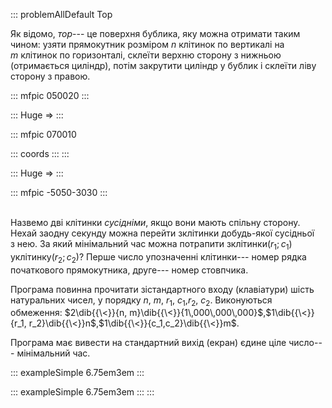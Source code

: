 ::: problemAllDefault
Тор

Як відомо, *тор*--- це поверхня бублика, яку можна отримати таким чином:
узяти прямокутник розміром $n$ клітинок по вертикалі на $m$ клітинок
по горизонталі, склеїти верхню сторону з нижньою (отримається циліндр),
потім закрутити циліндр у бублик і склеїти ліву сторону з правою.

::: mfpic
050020
:::

::: Huge
$\Rightarrow$
:::

::: mfpic
070010

::: coords
:::
:::

::: Huge
$\Rightarrow$
:::

::: mfpic
-5050-3030
:::

 \
Назвемо дві клітинки *сусідніми*, якщо вони мають спільну сторону. Нехай
заодну секунду можна перейти зклітинки добудь-якої сусідньої з нею.
За який мінімальний час можна потрапити зклітинки$(r_1; c_1)$
уклітинку$(r_2; c_2)$? Перше число упозначенні клітинки--- номер рядка
початкового прямокутника, друге--- номер стовпчика.

Програма повинна прочитати зістандартного входу (клавіатури) шість
натуральних чисел, у порядку $n$, $m$, $r_1$, $c_1$,$r_2$, $c_2$.
Виконуються обмеження:
$2\dib{{\<}}{n, m}\dib{{\<}}{1\,000\,000\,000}$,$1\dib{{\<}}{r_1, r_2}\dib{{\<}}n$,$1\dib{{\<}}{c_1,c_2}\dib{{\<}}m$.

Програма має вивести на стандартний вихід (екран) єдине ціле число---
мінімальний час.

::: exampleSimple
6.75em3em
:::

::: exampleSimple
6.75em3em
:::
:::
